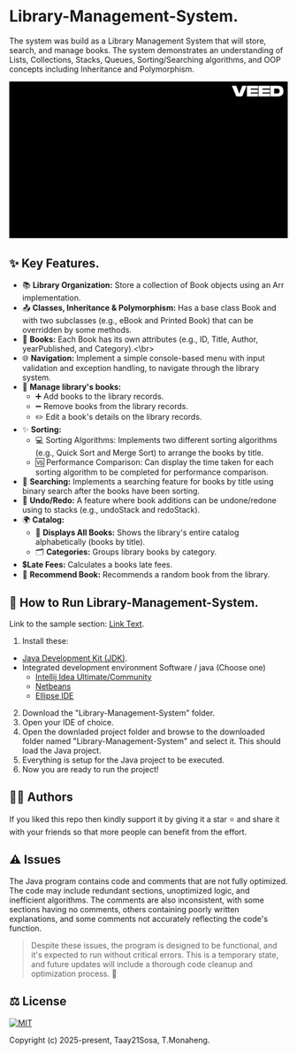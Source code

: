# Library-Management-System.
The system was build as a Library Management System that will store, search, and manage books. The system demonstrates an understanding of Lists, Collections, Stacks, Queues, Sorting/Searching algorithms, and OOP concepts including Inheritance and Polymorphism.

 <!-- https://github.com/user-attachments/assets/871d5a10-f09b-4e2a-8e80-c23087c65216 -->
![Library-Management-System Demo](assets/demo.gif) 

 <!-- ## 🔑 Console Menu & Sub-Menus -->

## ✨ Key Features.
- 📚 **Library Organization:** Store a collection of Book objects using an Arr<List> implementation. 
- 📤 **Classes, Inheritance & Polymorphism:** Has a base class Book and with two subclasses (e.g., eBook and Printed Book) that can be overridden by some methods.
- 📜 **Books:** Each Book has its own attributes (e.g., ID, Title, Author, yearPublished, and Category).<\br>
- 🌐 **Navigation:** Implement a simple console-based menu with input validation and exception handling, to navigate through the library system.
- 💼 **Manage library's books:**
  - ➕ Add books to the library records.
  - ➖ Remove books from the library records.
  - ✏️ Edit a book's details on the library records.
- ✨ **Sorting:**
  - 💻 Sorting Algorithms: Implements two different sorting algorithms (e.g., Quick Sort and Merge Sort) to arrange the books by title.
  - 🆚 Performance Comparison: Can display the time taken for each sorting algorithm to be completed for performance comparison.
- 🧠 **Searching:** Implements a searching feature for books by title using binary search after the books have been sorting.
- 🔄 **Undo/Redo:** A feature where book additions can be undone/redone using to stacks (e.g., undoStack and redoStack).
- 🌍 **Catalog:**
  - 📖 **Displays All Books:** Shows the library's entire catalog alphabetically (books by title).
  - 🗂️ **Categories:** Groups library books by category.
- 💲**Late Fees:** Calculates a books late fees.
- 🎲 **Recommend Book:** Recommends a random book from the library.

## 🚀 How to Run Library-Management-System.
Link to the sample section: [Link Text](#sample-section).
1. Install these:
  - [Java Development Kit (JDK)](https://www.oracle.com/africa/java/technologies/downloads/).
  - Integrated development environment Software / java (Choose one)
    - [Intellij Idea Ultimate/Community](https://lp.jetbrains.com/intellij-idea-promo/?source=google&medium=cpc&campaign=EMEA_en_AFRICA_IDEA_Branded&term=intellij%20idea&content=693349187736&gad_source=1&gad_campaignid=9736964638&gbraid=0AAAAADloJzhiU-Ux6ZhORL6v-jCaVJ6Th&gclid=EAIaIQobChMIjLiMooHxjwMVxIBQBh3DLAeuEAAYASAAEgL9lfD_BwE)
    - [Netbeans](https://netbeans.apache.org/front/main/index.html)
    - [Ellipse IDE](https://eclipseide.org/)
2. Download the "Library-Management-System" folder.
3. Open your IDE of choice.
4. Open the downladed project folder and browse to the downloaded folder named "Library-Management-System" and select it. This should load the Java project.
5. Everything is setup for the Java project to be executed.
6. Now you are ready to run the project!

## 👨‍💻 Authors

If you liked this repo then kindly support it by giving it a star ⭐ and share it with your friends so that more people can benefit from the effort.

## ⚠️ Issues
The Java program contains code and comments that are not fully optimized. The code may include redundant sections, unoptimized logic, and inefficient algorithms. The comments are also inconsistent, with some sections having no comments, others containing poorly written explanations, and some comments not accurately reflecting the code's function. 
> Despite these issues, the program is designed to be functional, and it's expected to run without critical errors. This is a temporary state, and future updates will include a thorough code cleanup and optimization process. 🧹

## ⚖️ License
[![MIT](https://img.shields.io/cocoapods/l/AFNetworking.svg?style=style&label=License&maxAge=2592000)](../master/LICENSE)

Copyright (c) 2025-present, Taay21Sosa, T.Monaheng.

<!-- Profile Section -->
<!--
<hr>

# <a href="#"><img src="https://media.giphy.com/media/hvRJCLFzcasrR4ia7z/giphy.gif" alt="Waving hand" width="28"></a> Hey there, I'm <a href="https://www.linkedin.com/">Taay Sosa</a> 👨🏻‍💻

<a href="https://github.com/harismuneer"><img src="https://img.shields.io/github/stars/" alt="Total Github Stars"></a>
<a href="https://github.com/harismuneer?tab=followers"><img src="https://img.shields.io/github/followers/" alt="Total Github Followers"></a>

<hr>

- <b>🛠️ Software Engineer:</b> Agile Product Manager with 5+ years of hands-on experience delivering SaaS solutions across sales, recruiting, AI, social media, and public sector domains. Background in Computer Science, with a proven track record of scaling products from inception to $XXM+ ARR, launching 3 top-ranking tools on Product Hunt, and developing solutions adopted by 250+ B2B clients in 40+ countries.  
 
- <b>🌟 Open Source Advocate:</b> Passionate about making technology accessible, I’ve developed and open-sourced several software projects for web, mobile, desktop, and AI on my <a href="https://github.com/">GitHub profile</a>. These projects have been used by thousands of learners worldwide to enhance their skills and knowledge.

- <b>📫 How to Reach Me:</b> To learn more about my skills and work, visit my <a href="https://www.linkedin.com/">LinkedIn profile</a>. For collaboration or inquiries, feel free to reach out via <a href="mailto:haris.muneer5@gmail.com">email</a>.


## 🤝 Follow My Journey
<p align="left">
  <a href="https://www.linkedin.com"><img title="Follow Taay Sosa on LinkedIn" src="https://img.shields.io/badge/LinkedIn-0077B5?style=for-the-badge&logo=linkedin&logoColor=white"/></a>
  <a href="https://github.com"><img title="Follow Taay Sosa on GitHub" src="https://img.shields.io/badge/GitHub-100000?style=for-the-badge&logo=github&logoColor=white"/></a>
  <a href="https://www.youtube.com"><img title="Subscribe on YouTube" src="https://img.shields.io/badge/YouTube-FF0000?style=for-the-badge&logo=youtube&logoColor=white"/></a> 
  <a href="https://www.gmail.com"><img title="Email" src="https://img.shields.io/badge/Gmail-D14836?style=for-the-badge&logo=gmail&logoColor=white"/></a>
</p>
-->
